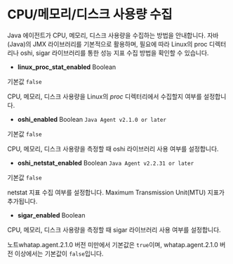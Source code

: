 CPU/메모리/디스크 사용량 수집
==================

Java 에이전트가 CPU, 메모리, 디스크 사용량을 수집하는 방법을 안내합니다. 자바(Java)의 JMX 라이브러리를 기본적으로 활용하며, 필요에 따라 Linux의 proc 디렉터리나 oshi, sigar 라이브러리를 통한 성능 지표 수집 방법을 확인할 수 있습니다.

* **linux\_proc\_stat\_enabled** Boolean

기본값 `false`

CPU, 메모리, 디스크 사용량을 Linux의 *proc* 디렉터리에서 수집할지 여부를 설정합니다.
* **oshi\_enabled** Boolean `Java Agent v2.1.0 or later`

기본값 `false`

CPU, 메모리, 디스크 사용량을 측정할 때 oshi 라이브러리 사용 여부를 설정합니다.
* **oshi\_netstat\_enabled** Boolean `Java Agent v2.2.31 or later`

기본값 `false`

netstat 지표 수집 여부를 설정합니다. Maximum Transmission Unit(MTU) 지표가 추가됩니다.
* **sigar\_enabled** Boolean

CPU, 메모리, 디스크 사용량을 측정할 때 sigar 라이브러리 사용 여부를 설정합니다.

노트whatap.agent.2.1.0 버전 미만에서 기본값은 `true`이며, whatap.agent.2.1.0 버전 이상에서는 기본값이 `false`입니다.
